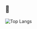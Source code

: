 ## 🦧
![Top Langs](https://github-readme-stats.vercel.app/api/top-langs/?username=areiljan&layout=compact)
